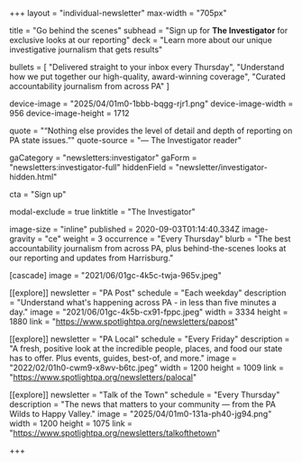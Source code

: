 +++
layout = "individual-newsletter"
max-width = "705px"

title = "Go behind the scenes"
subhead = "Sign up for **The Investigator** for exclusive looks at our reporting"
deck = "Learn more about our unique investigative journalism that gets results"

bullets = [
  "Delivered straight to your inbox every Thursday",
  "Understand how we put together our high-quality, award-winning coverage",
  "Curated accountability journalism from across PA"
]

device-image = "2025/04/01m0-1bbb-bqgg-rjr1.png"
device-image-width = 956
device-image-height = 1712

quote = "“Nothing else provides the level of detail and depth of reporting on PA state issues.”"
quote-source = "— The Investigator reader"

gaCategory = "newsletters:investigator"
gaForm = "newsletters:investigator-full"
hiddenField = "newsletter/investigator-hidden.html"

cta = "Sign up"

modal-exclude = true
linktitle = "The Investigator"

image-size = "inline" 
published = 2020-09-03T01:14:40.334Z 
image-gravity = "ce" 
weight = 3 
occurrence = "Every Thursday"
blurb = "The best accountability journalism from across PA, plus behind-the-scenes looks at our reporting and updates from Harrisburg."

[cascade] 
image = "2021/06/01gc-4k5c-twja-965v.jpeg" 

[[explore]]
newsletter = "PA Post"
schedule = "Each weekday"
description = "Understand what's happening across PA - in less than five minutes a day."
image = "2021/06/01gc-4k5b-cx91-fppc.jpeg"
width = 3334
height = 1880
link = "https://www.spotlightpa.org/newsletters/papost"

[[explore]]
newsletter = "PA Local"
schedule = "Every Friday"
description = "A fresh, positive look at the incredible people, places, and food our state has to offer. Plus events, guides, best-of, and more."
image = "2022/02/01h0-cwm9-x8wv-b6tc.jpeg"
width = 1200
height = 1009
link = "https://www.spotlightpa.org/newsletters/palocal"

[[explore]]
newsletter = "Talk of the Town"
schedule = "Every Thursday"
description = "The news that matters to your community — from the PA Wilds to Happy Valley."
image = "2025/04/01m0-131a-ph40-jg94.png"
width = 1200
height = 1075
link = "https://www.spotlightpa.org/newsletters/talkofthetown"



+++

